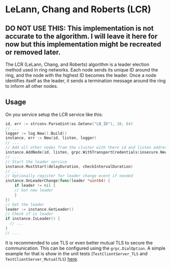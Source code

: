 # LeLann, Chang and Roberts (LCR)
## **DO NOT USE THIS: This implementation is not accurate to the algorithm. I will leave it here for now but this implementation might be recreated or removed later.**
   
The LCR (LeLann, Chang, and Roberts) algorithm is a leader election method used in ring networks. 
Each node sends its unique ID around the ring, and the node with the highest ID becomes the leader. 
Once a node identifies itself as the leader, it sends a termination message around the ring to inform all other nodes.

## Usage
On you service setup the LCR service like this:
```go
id, err := strconv.ParseUint(os.Getenv("LB_ID"), 10, 64)
// ...
logger := log.New().Build()
instance, err := New(id, listen, logger)
// ...
// Add all other nodes from the cluster with there id and listen address
instance.AddNode(id, listen, grpc.WithTransportCredentials(insecure.NewCredentials()))
// ...
// Start the leader service
instance.MustStart(delayDuration, checkIntervalDuration)
// ...
// Optionally register for leader change event if needed
instance.OnLeaderChange(func(leader *uint64) {
	if leader != nil {
    // Got new leader
	}
})
// Get the leader
leader := instance.GetLeader()
// Check if is leader 
if instance.IsLeader() {
  // ...
}
// ...
```

It is recommended to use TLS or even better mutual TLS to secure the communication. 
This can be configured using the `grpc.DialOption`. 
A simple example for that is show in the unit tests (`TestClientServer_TLS` and `TestClientServer_MutualTLS`) [here](internal/client_server_test.go).